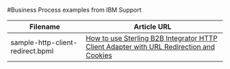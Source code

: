 #Business Process examples from IBM Support



| Filename                           |            Article URL                                          |
|-------------------------------------|-------------------------------------------------------------------------|
| sample-http-client-redirect.bpml            | [How to use Sterling B2B Integrator HTTP Client Adapter with URL Redirection and Cookies](https://www.ibm.com/support/pages/how-use-sterling-b2b-integrator-http-client-adapter-url-redirection-and-cookies)|
